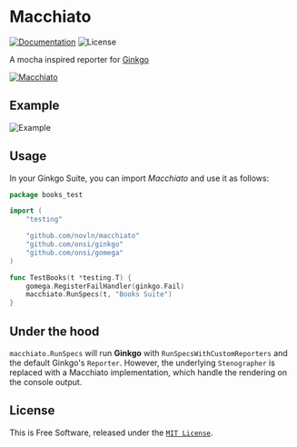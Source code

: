 # Macchiato

[![Documentation][godoc-img]][godoc-url] ![License][license-img]

A mocha inspired reporter for [Ginkgo](https://onsi.github.io/ginkgo/)

[![Macchiato][macchiato-img]][macchiato-url]

## Example

![Example][example-img]

## Usage

In your Ginkgo Suite, you can import *Macchiato* and use it as follows:

```go
package books_test

import (
	"testing"

	"github.com/novln/macchiato"
	"github.com/onsi/ginkgo"
	"github.com/onsi/gomega"
)

func TestBooks(t *testing.T) {
	gomega.RegisterFailHandler(ginkgo.Fail)
	macchiato.RunSpecs(t, "Books Suite")
}
```

## Under the hood

`macchiato.RunSpecs` will run **Ginkgo** with `RunSpecsWithCustomReporters` and the default Ginkgo's `Reporter`. However, the underlying `Stenographer` is replaced with a Macchiato implementation, which handle the rendering on the console output.

## License

This is Free Software, released under the [`MIT License`](LICENSE).

[macchiato-url]: https://github.com/novln/macchiato
[macchiato-img]: https://raw.githubusercontent.com/novln/macchiato/master/macchiato.jpg
[godoc-url]: https://godoc.org/github.com/novln/macchiato
[godoc-img]: https://godoc.org/github.com/novln/macchiato?status.svg
[license-img]: https://img.shields.io/badge/license-MIT-blue.svg
[example-img]: https://raw.githubusercontent.com/novln/macchiato/master/example.jpg
